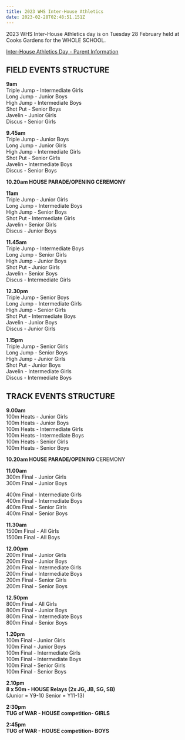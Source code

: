 ```yaml
---
title: 2023 WHS Inter-House Athletics
date: 2023-02-28T02:48:51.151Z
---
```

2023 WHS Inter-House Athletics day is on Tuesday 28 February held at Cooks Gardens for the WHOLE SCHOOL.  

[Inter-House Athletics Day - Parent Information](https://res.cloudinary.com/whanganuihigh/image/upload/v1677451059/Events/Athletics_Day_2023.pdf)

## FIELD EVENTS STRUCTURE

**9am**  
Triple Jump - Intermediate Girls  
Long Jump - Junior Boys  
High Jump - Intermediate Boys  
Shot Put - Senior Boys  
Javelin - Junior Girls  
Discus - Senior Girls  

**9.45am**  
Triple Jump - Junior Boys  
Long Jump - Junior Girls  
High Jump - Intermediate Girls  
Shot Put - Senior Girls  
Javelin - Intermediate Boys  
Discus - Senior Boys  

**10.20am	HOUSE PARADE/OPENING CEREMONY**  

**11am**  
Triple Jump - Junior Girls  
Long Jump - Intermediate Boys  
High Jump - Senior Boys  
Shot Put - Intermediate Girls  
Javelin - Senior Girls  
Discus - Junior Boys  

**11.45am**  
Triple Jump - Intermediate Boys  
Long Jump - Senior Girls  
High Jump - Junior Boys  
Shot Put - Junior Girls  
Javelin - Senior Boys  
Discus - Intermediate Girls  

**12.30pm**  
Triple Jump - Senior Boys  
Long Jump - Intermediate Girls  
High Jump - Senior Girls  
Shot Put - Intermediate Boys  
Javelin - Junior Boys  
Discus - Junior Girls  

**1.15pm**  
Triple Jump - Senior Girls  
Long Jump - Senior Boys  
High Jump - Junior Girls  
Shot Put - Junior Boys  
Javelin - Intermediate Girls  
Discus - Intermediate Boys  

## TRACK EVENTS STRUCTURE  

**9.00am**  
100m Heats - Junior Girls  
100m Heats - Junior Boys  
100m Heats - Intermediate Girls  
100m Heats - Intermediate Boys  
100m Heats - Senior Girls  
100m Heats - Senior Boys  

**10.20am		HOUSE PARADE/OPENING** CEREMONY  

**11.00am**  
300m Final - Junior Girls  
300m Final - Junior Boys  
400m Final - Intermediate Girls  
400m Final - Intermediate Boys  
400m Final - Senior Girls  
400m Final - Senior Boys  

**11.30am**  
1500m Final - All Girls  
1500m Final - All Boys  

**12.00pm**  
200m Final - Junior Girls  
200m Final - Junior Boys  
200m Final - Intermediate Girls  
200m Final - Intermediate Boys  
200m Final - Senior Girls  
200m Final - Senior Boys  

**12.50pm**  
800m Final - All Girls  
800m Final - Junior Boys  
800m Final - Intermediate Boys  
800m Final - Senior Boys  

**1.20pm**  
100m Final - Junior Girls  
100m Final - Junior Boys  
100m Final - Intermediate Girls  
100m Final - Intermediate Boys  
100m Final - Senior Girls  
100m Final - Senior Boys  

**2.10pm  
8 x 50m - HOUSE Relays (2x JG, JB, SG, SB)**  
(Junior = Y9-10 Senior = Y11-13)  

**2:30pm  
TUG of WAR - HOUSE competition- GIRLS**  

**2:45pm  
TUG of WAR - HOUSE competition- BOYS**






















